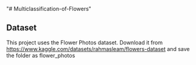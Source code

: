"# Multiclassification-of-Flowers"

## Dataset
This project uses the Flower Photos dataset.
Download it from https://www.kaggle.com/datasets/rahmasleam/flowers-dataset and save the folder as flower_photos
